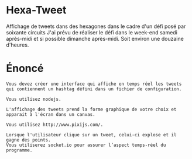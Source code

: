 # Hexa-Tweet
Affichage de tweets dans des hexagones dans le cadre d'un défi posé par soixante circuits
J'ai prévu de réaliser le défi dans le week-end samedi après-midi et si possible dimanche après-midi. Soit environ une douzaine d'heures.

# Énoncé
```
Vous devez créer une interface qui affiche en temps réel les tweets qui contiennent un hashtag défini dans un fichier de configuration. 

Vous utilisez nodejs.

L'affichage des tweets prend la forme graphique de votre choix et apparait à l'écran dans un canvas.

Vous utilisez http://www.pixijs.com/. 

Lorsque l'utilisateur clique sur un tweet, celui-ci explose et il gagne des points. 
Vous utiliserez socket.io pour assurer l’aspect temps-réel du programme.
```
